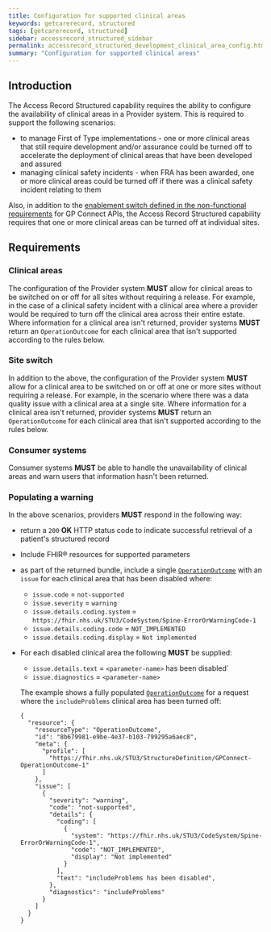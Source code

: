 ```yaml
---
title: Configuration for supported clinical areas
keywords: getcarerecord, structured
tags: [getcarerecord, structured]
sidebar: accessrecord_structured_sidebar
permalink: accessrecord_structured_development_clinical_area_config.html
summary: "Configuration for supported clinical areas"
---
```

## Introduction
The Access Record Structured capability requires the ability to configure the availability of clinical areas in a Provider system. This is required to support the following scenarios:

- to manage First of Type implementations - one or more clinical areas that still require development and/or assurance could be turned off to accelerate the deployment of clinical areas that have been developed and assured
- managing clinical safety incidents - when FRA has been awarded, one or more clinical areas could be turned off if there was a clinical safety incident relating to them

Also, in addition to the [enablement switch defined in the non-functional requirements](development_api_non_functional_requirements.html#enablement) for GP Connect APIs, the Access Record Structured capability requires that one or more clinical areas can be turned off at individual sites.

## Requirements

### Clinical areas
The configuration of the Provider system **MUST** allow for clinical areas to be switched on or off for all sites without requiring a release. For example, in the case of a clinical safety incident with a clinical area where a provider would be required to turn off the clinical area across their entire estate. Where information for a clinical area isn't returned, provider systems **MUST** return an `OperationOutcome` for each clinical area that isn't supported according to the rules below.

### Site switch
In addition to the above, the configuration of the Provider system **MUST** allow for a clinical area to be switched on or off at one or more sites without requiring a release. For example, in the scenario where there was a data quality issue with a clinical area at a single site. Where information for a clinical area isn't returned, provider systems **MUST** return an `OperationOutcome` for each clinical area that isn't supported according to the rules below.

### Consumer systems
Consumer systems **MUST** be able to handle the unavailability of clinical areas and warn users that information hasn't been returned.

### Populating a warning
In the above scenarios, providers **MUST** respond in the following way:
- return a `200` **OK** HTTP status code to indicate successful retrieval of a patient's structured record
- Include FHIR&reg; resources for supported parameters
- as part of the returned bundle, include a single [`OperationOutcome`](https://fhir.nhs.uk/STU3/StructureDefinition/GPConnect-OperationOutcome-1/_history/1.2) with an `issue` for each clinical area that has been disabled where:
  - `issue.code` = `not-supported`
  - `issue.severity` = `warning`
  - `issue.details.coding.system` = `https://fhir.nhs.uk/STU3/CodeSystem/Spine-ErrorOrWarningCode-1`
  - `issue.details.coding.code` = `NOT_IMPLEMENTED`
  - `issue.details.coding.display` = `Not implemented`
- For each disabled clinical area the following **MUST** be supplied:
  - `issue.details.text` = `<parameter-name>` has been disabled`
  - `issue.diagnostics` = `<parameter-name>`

  The example shows a fully populated [`OperationOutcome`](https://fhir.nhs.uk/STU3/StructureDefinition/GPConnect-OperationOutcome-1/_history/1.2) for a request where the `includeProblems` clinical area has been turned off:

  ```
  {
    "resource": {
      "resourceType": "OperationOutcome",
      "id": "8b679981-e9be-4e37-b103-799295a6aec8",
      "meta": {
        "profile": [
          "https://fhir.nhs.uk/STU3/StructureDefinition/GPConnect-OperationOutcome-1"
        ]
      },
      "issue": [
        {
          "severity": "warning",
          "code": "not-supported",
          "details": {
            "coding": [
              {
                "system": "https://fhir.nhs.uk/STU3/CodeSystem/Spine-ErrorOrWarningCode-1",
                "code": "NOT_IMPLEMENTED",
                "display": "Not implemented"
              }
            ],
            "text": "includeProblems has been disabled",
          },
          "diagnostics": "includeProblems"
        }
      ]
    }
  }

  ```
